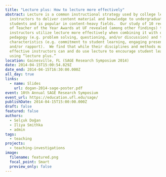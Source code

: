 ```yaml
---
title: "Lecture plus: How to lecture more effectively"
abstract: Lecture is a common instructional strategy used by college level
  instructors to deliver content material and knowledge to undergraduate
  students and is popular in content-heavy fields.  Our study of 10 recipients
  of Teacher of the Year Awards at UF revealed (among other findings) that
  instructors utilize lecture more effectively when combining it with other
  pedagogy (e.g. problem solving, questioning, and/or discussion) and their own
  characteristics (e.g. commitment to student learning, engaging presentations,
  and/or rapport).  We find that while their disciplines and methods may vary,
  effective instructors can and do use lecture to encourage student learning by
  using “lecture plus.”
location: Gainesville, FL (SAGE Research Symposium 2014)
date: 2014-04-15T15:00:54.829Z
date_end: 2014-04-15T16:30:00.000Z
all_day: true
links:
  - name: Slides
    url: dogan-2014-sage-poster.pdf
event: 10th Annual SAGE Research Symposium
event_url: https://education.ufl.edu/sage/
publishDate: 2014-04-15T15:00:00.000Z
draft: false
featured: false
authors:
  - Selçuk Doğan
  - Iliya Smithka
  - admin
tags:
  - teaching
projects:
  - teaching-investigations
image:
  filename: featured.png
  focal_point: Smart
  preview_only: false
---
```

